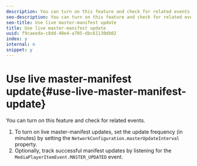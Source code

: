 ```yaml
---
description: You can turn on this feature and check for related events.
seo-description: You can turn on this feature and check for related events.
seo-title: Use live master-manifest update
title: Use live master-manifest update
uuid: f9caeeda-c8dd-40e4-a705-dbc61130db02
index: y
internal: n
snippet: y
---
```


# Use live master-manifest update{#use-live-master-manifest-update}

You can turn on this feature and check for related events.

1. To turn on live master-manifest updates, set the update frequency (in minutes) by setting the `NetworkConfiguration.masterUpdateInterval` property.
1. Optionally, track successful manifest updates by listening for the `MediaPlayerItemEvent.MASTER_UPDATED` event.

